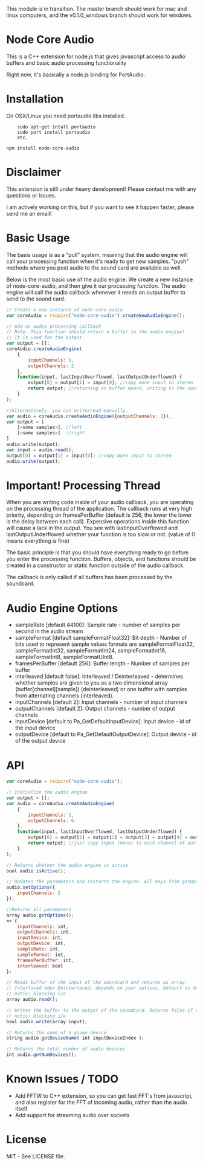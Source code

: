 This module is in transition. The master branch should work for mac and linux computers, and the v0.1.0_windows branch should work for windows. 

Node Core Audio
==================
This is a C++ extension for node.js that gives javascript access to audio buffers and basic audio processing functionality

Right now, it's basically a node.js binding for PortAudio.

Installation
=====

On OSX/Linux you need portaudio libs installed.
```
	sudo apt-get intall portaudio
	sudo port install portaudio
	etc.
```

```
npm install node-core-audio
```

Disclaimer
=====
This extension is still under heavy development! Please contact me with any questions
or issues.

I am actively working on this, but if you want to see it happen faster, please 
send me an email!

Basic Usage
=====
The basis usage is as a "pull" system, meaning that the audio engine will 
call your processing function when it's ready to get new samples. "push" methods
where you post audio to the sound card are available as well.

Below is the most basic use of the audio engine. We create a new instance of
node-core-audio, and then give it our processing function. The audio engine
will call the audio callback whenever it needs an output buffer to send to
the sound card.

```javascript
// Create a new instance of node-core-audio
var coreAudio = require("node-core-audio").createNewAudioEngine();

// Add an audio processing callback
// Note: This function should return a buffer to the audio engine!
// It is used for the output.
var output = [];
coreAudio.createAudioEngine(
	{
		inputChannels: 1,
		outputChannels: 2
	},
	function(input, lastInputOverflowed, lastOutputUnderflowed) {
		output[0] = output[1] = input[0]; //copy mono input to stereo
        return output; //returning an buffer means, writing to the soundcard
    }
);

//Alternatively, you can write/read manually.
var audio = coreAudio.createAudioEngine({outputChannels: 2});
var output = [
	[<some samples>], //left
	[<some samples>]  //right
]
audio.write(output);
var input = audio.read();
output[0] = output[1] = input[0]; //copy mono input to stereo
audio.write(output);
```

Important! Processing Thread
=====
When you are writing code inside of your audio callback, you are operating on
the processing thread of the application. The callback runs at very high priority,
depending on framesPerBuffer (default is 256, the lower the lower is the delay between
each call). Expensive operations inside this function will cause a lack in the output.
You see with lastInputOverflowed and lastOutputUnderflowed whether your function is
too slow or not. (value of 0 means everything is fine)

The basic principle is that you should have everything ready to go before you enter
the processing function. Buffers, objects, and functions should be created in a 
constructor or static function outside of the audio callback.

The callback is only called if all buffers has been processed by the soundcard.

Audio Engine Options
=====
* sampleRate [default 44100]: Sample rate - number of samples per second in the audio stream
* sampleFormat [default sampleFormatFloat32]: Bit depth - Number of bits used to represent sample values
  formats are sampleFormatFloat32, sampleFormatInt32, sampleFormatInt24, sampleFormatInt16, sampleFormatInt8, sampleFormatUInt8.
* framesPerBuffer [default 256]: Buffer length - Number of samples per buffer
* interleaved [default false]: Interleaved / Deinterleaved - determines whether samples are given to you as a two dimensional array (buffer[channel][sample]) (deinterleaved) or one buffer with samples from alternating channels (interleaved).
* inputChannels [default 2]: Input channels - number of input channels
* outputChannels [default 2]: Output channels - number of output channels
* inputDevice [default to Pa_GetDefaultInputDevice]: Input device - id of the input device
* outputDevice [default to Pa_GetDefaultOutputDevice]: Output device - id of the output device

API
=====
```javascript
var coreAudio = require("node-core-audio");

// Initialize the audio engine
var output = [];
var audio = coreAudio.createAudioEngine(
	{
		inputChannels: 1,
		outputChannels: 6
	},
	function(input, lastInputOverflowed, lastOutputUnderflowed) {
		output[0] = output[1] = output[2] = output[3] = output[4] = output[5] = input[0];
        return output; //just copy input (mono) to each channel of our 5.1 output
    }
);

// Returns whether the audio engine is active
bool audio.isActive();

// Updates the parameters and restarts the engine. All keys from getOptions() are available.
audio.setOptions({
	inputChannels: 2
});

//Returns all parameters
array audio.getOptions();
=> {
	inputChannels: int,
	outputChannels: int,
	inputDevice: int,
	outputDevice: int,
	sampleRate: int,
	sampleFormat: int,
	framesPerBuffer: int,
	interleaved: bool
};

// Reads buffer of the input of the soundcard and returns as array.
// Interlaced oder Deinterlaced, depends on your options. Default is deinterlaced array (buffer[channel][sample])
// notic: blocking i/o
array audio.read();

// Writes the buffer to the output of the soundcard. Returns false if underflowed.
// notic: blocking i/o
bool audio.write(array input);

// Returns the name of a given device 
string audio.getDeviceName( int inputDeviceIndex );

// Returns the total number of audio devices
int audio.getNumDevices();

```

Known Issues / TODO
=====

* Add FFTW to C++ extension, so you can get fast FFT's from javascript, and also register for the FFT of incoming audio, rather than the audio itself
* Add support for streaming audio over sockets

License
=====
MIT - See LICENSE file.
